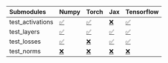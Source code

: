 | Submodules       | Numpy                                                                                                                           | Torch                                                                                                                           | Jax                                                                                                                             | Tensorflow                                                                                                                      |
|:-----------------|:--------------------------------------------------------------------------------------------------------------------------------|:--------------------------------------------------------------------------------------------------------------------------------|:--------------------------------------------------------------------------------------------------------------------------------|:--------------------------------------------------------------------------------------------------------------------------------|
| test_activations | <a href="https://github.com/unifyai/ivy/runs/8195835080?check_suite_focus=true" rel="noopener noreferrer" target="_blank">✅</a> | <a href="https://github.com/unifyai/ivy/runs/8195835354?check_suite_focus=true" rel="noopener noreferrer" target="_blank">✅</a> | <a href="https://github.com/unifyai/ivy/runs/8195835558?check_suite_focus=true" rel="noopener noreferrer" target="_blank">❌</a> | <a href="https://github.com/unifyai/ivy/runs/8195835805?check_suite_focus=true" rel="noopener noreferrer" target="_blank">✅</a> |
| test_layers      | <a href="https://github.com/unifyai/ivy/runs/8195835142?check_suite_focus=true" rel="noopener noreferrer" target="_blank">✅</a> | <a href="https://github.com/unifyai/ivy/runs/8195835404?check_suite_focus=true" rel="noopener noreferrer" target="_blank">✅</a> | <a href="https://github.com/unifyai/ivy/runs/8195835614?check_suite_focus=true" rel="noopener noreferrer" target="_blank">✅</a> | <a href="https://github.com/unifyai/ivy/runs/8195835908?check_suite_focus=true" rel="noopener noreferrer" target="_blank">✅</a> |
| test_losses      | <a href="https://github.com/unifyai/ivy/runs/8195835218?check_suite_focus=true" rel="noopener noreferrer" target="_blank">✅</a> | <a href="https://github.com/unifyai/ivy/runs/8195835453?check_suite_focus=true" rel="noopener noreferrer" target="_blank">❌</a> | <a href="https://github.com/unifyai/ivy/runs/8195835668?check_suite_focus=true" rel="noopener noreferrer" target="_blank">✅</a> | <a href="https://github.com/unifyai/ivy/runs/8195835964?check_suite_focus=true" rel="noopener noreferrer" target="_blank">✅</a> |
| test_norms       | <a href="https://github.com/unifyai/ivy/runs/8195835280?check_suite_focus=true" rel="noopener noreferrer" target="_blank">❌</a> | <a href="https://github.com/unifyai/ivy/runs/8195835501?check_suite_focus=true" rel="noopener noreferrer" target="_blank">❌</a> | <a href="https://github.com/unifyai/ivy/runs/8195835739?check_suite_focus=true" rel="noopener noreferrer" target="_blank">❌</a> | <a href="https://github.com/unifyai/ivy/runs/8195836039?check_suite_focus=true" rel="noopener noreferrer" target="_blank">❌</a> |